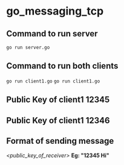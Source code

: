# go_messaging_tcp

## Command to run server
```go run server.go```

## Command to run both clients
```go run client1.go```
```go run client1.go```

## Public Key of client1 12345
## Public Key of client1 12346

## Format of sending message
*<public_key_of_receiver> <message>*
**Eg: "12345 Hi"**
